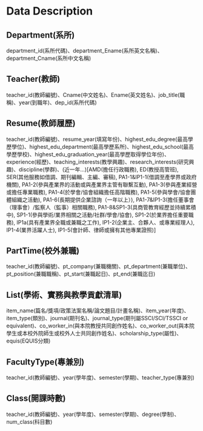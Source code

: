 # Data Description

## Department(系所)

department_id(系所代碼)、department_Ename(系所英文名稱)、department_Cname(系所中文名稱)

## Teacher(教師)

teacher_id(教師編號)、Cname(中文姓名)、Ename(英文姓名)、job_title(職稱)、year(到職年)、dep_id(系所代碼)

## Resume(教師履歷)

teacher_id(教師編號)、resume_year(填寫年份)、highest_edu_degree(最高學歷學位)、highest_edu_department(最高學歷系所)、highest_edu_school(最高學歷學校)、highest_edu_graduation_year(最高學歷取得學位年份)、experience(經歷)、teaching_interests(教學興趣)、research_interests(研究興趣)、discipline(學群)、(近一年…)[AMD(擔任行政職務), ED(教授高管班), SER(其他服務如借調、期刊編輯、主編、審稿), PA1-1&IP1-1(借調至產學界或政府機關), PA1-2(參與產業界的活動或與產業界主管有聯繫互動), PA1-3(參與產業經營或擔任專業職務), PA1-4(於學會/協會組織擔任高階職務), PA1-5(參與學會/協會團體組織之活動), PA1-6(長期提供企業諮詢（一年以上）), PA1-7&IP1-3(擔任董事會（理事會）/監察人（監事）相關職務), PA1-8&SP1-3(具商管教育經歷並持續累積中), SP1-1(參與學術/業界相關之活動/社群/學會/協會), SP1-2(於業界擔任重要職務), IP1a(具有產業界全職或兼職之工作), IP1-2(企業主、合夥人、或專業經理人), IP1-4(業界活躍人士), IP1-5(會計師、律師或擁有其他專業證照)]

## PartTime(校外兼職)

teacher_id(教師編號)、pt_company(兼職機關)、pt_department(兼職單位)、pt_position(兼職職稱)、pt_start(兼職起日)、pt_end(兼職迄日)

## List(學術、實務與教學貢獻清單)

item_name(篇名/獎項/政策法案名稱/論文題目/計畫名稱)、item_year(年度)、item_type(類別)、journal(期刊名)、journal_type(期刊屬SSCI/SCI/TSSCI or equivalent)、co_worker_in(與本院教授共同創作姓名)、co_worker_out(與本院學生或本校外院師生或校外人士共同創作姓名)、scholarship_type(屬性)、equis(EQUIS分類)

## FacultyType(專兼別)

teacher_id(教師編號)、year(學年度)、semester(學期)、teacher_type(專兼別)

## Class(開課時數)

teacher_id(教師編號)、year(學年度)、semester(學期)、degree(學制)、num_class(科目數)